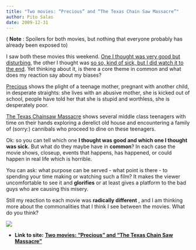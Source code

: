 ```yaml
---
title: "Two movies: “Precious” and “The Texas Chain Saw Massacre”"
author: Pito Salas
date: 2009-12-31
---
```




( **Note** : Spoilers for both movies, but nothing that everyone probably has
already been exposed to)

I saw both these movies this weekend. [One I thought was very good but
disturbing](<http://en.wikipedia.org/wiki/Precious_%28film%29>), the other I
thought was [so so, kind of sick, but I did watch it to the
end](<http://en.wikipedia.org/wiki/The_Texas_Chain_Saw_Massacre>). Yet
thinking about it, is there a core theme in common and what does my reaction
say about my biases?

[Precious](<http://en.wikipedia.org/wiki/Precious_%28film%29>) shows the
plight of a teenage mother, pregnant with another child, in desperate
straights: she lives with an  abusive mother, she is kicked out of school,
people have told  her that she is stupid and worthless, she is desperately
poor.

[The Texas Chainsaw
Massacre](<http://en.wikipedia.org/w/index.php?title=The_Texas_Chain_Saw_Massacre&action=edit>)
shows several middle class teenagers with time on their hands exploring a
derelict old house and encountering a family of (sorry:) cannibals who proceed
to dine on these teenagers.

Ok: so you can tell which one **I thought was good and which one I thought was
sick.** But what do they maybe have in **common**?  In each case the movie
shows, closeup, events that happens, has happened, or could happen in real
life which is horrible.

You can ask: what purpose can be served - what point is there - to spending
your time making or watching such a film? It makes the viewer uncomfortable to
see it and **glorifies** or at least gives a platform to the bad guys who are
causing this misery.

Still my reaction to each movie was **radically different** , and I am
thinking more about the commonalities that I think I see between the movies.
What do you think?

![](https://i0.wp.com/img.zemanta.com/pixy.gif?w=584)


* **Link to site:** **[Two movies: “Precious” and “The Texas Chain Saw Massacre”](None)**
